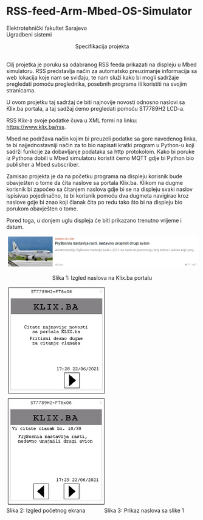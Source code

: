 # RSS-feed-Arm-Mbed-OS-Simulator

Elektrotehnički fakultet Sarajevo </br>
Ugradbeni sistemi       
<p align="center">
    Specifikacija projekta
</p>                                                      
</br>
Cilj projetka je poruku sa odabranog RSS feeda prikazati na displeju u Mbed simulatoru.
RSS predstavlja način za automatsko preuzimanje informacija sa web lokacija koje nam se sviđaju,
te nam služi kako bi mogli sadržaje pregledati pomoću preglednika, posebnih programa ili koristiti na svojim stranicama. 

U ovom projetku taj sadržaj će biti najnovije novosti odnosno naslovi sa Klix.ba portala, a taj sadžaj ćemo pregledati pomoću ST7789H2 LCD-a.

RSS Klix-a svoje podatke čuva u XML formi na linku: https://www.klix.ba/rss.

Mbed ne podržava način kojim bi preuzeli podatke sa gore navedenog linka, te bi najjednostavniji način za to bio napisati kratki program u 
Python-u koji sadrži funkcije za dobavljanje podataka sa http protokolom. 
Kako bi poruke iz Pythona dobili u Mbed simulatoru koristit ćemo MQTT gdje bi Python bio publisher a Mbed subscriber.

Zamisao projekta je da na početku programa na displeju korisnik bude obavješten o tome da čita naslove sa portala Klix.ba. 
Klikom na dugme korisnik bi započeo sa čitanjem naslova gdje bi se na displeju svaki naslov ispisivao pojedinačno, te bi 
korisnik pomoću dva dugmeta navigirao kroz naslove gdje bi znao koji članak čita po redu tako što bi na displeju bio porukom obavješten o tome.

Pored toga, u donjem uglu displeja će biti prikazano trenutno vrijeme i datum.

![](images/1.jpg) </br> <p align="center">Slika 1: Izgled naslova na Klix.ba portalu</p> 


![](images/2.jpg)  ![](images/3.jpg) </br>   Slika 2: Izgled početnog ekrana  &emsp;&emsp;&emsp; Slika 3: Prikaz naslova sa slike 1
